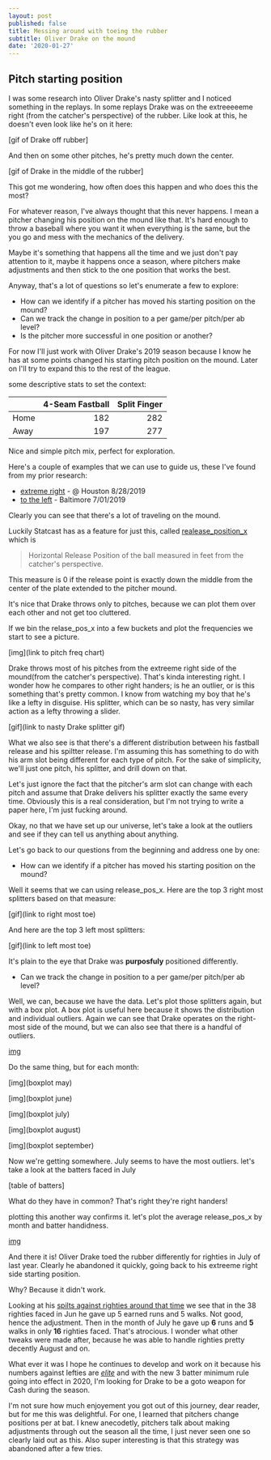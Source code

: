 ```yaml
---
layout: post
published: false
title: Messing around with toeing the rubber
subtitle: Oliver Drake on the mound
date: '2020-01-27'
---
```

## Pitch starting position

I was some research into Oliver Drake's nasty splitter and I noticed something in the replays. In some replays Drake was on the extreeeeeme right (from the catcher's perspective) of the rubber. Like look at this, he doesn't even look like he's on it here:

[gif of Drake off rubber]

And then on some other pitches, he's pretty much down the center.

[gif of Drake in the middle of the rubber]

This got me wondering, how often does this happen and who does this the most?

For whatever reason, I've always thought that this never happens. I mean a pitcher changing his position on the mound like that. It's hard enough to throw a baseball where you want it when everything is the same, but the you go and mess with the mechanics of the delivery.

Maybe it's something that happens all the time and we just don't pay attention to it, maybe it happens once a season, where pitchers make adjustments and then stick to the one position that works the best.

Anyway, that's a lot of questions so let's enumerate a few to explore:

* How can we identify if a pitcher has moved his starting position on the mound?
* Can we track the change in position to a per game/per pitch/per ab level?
* Is the pitcher more successful in one position or another?

For now I'll just work with Oliver Drake's 2019 season because I know he has at some points changed his starting pitch position on the mound. Later on I'll try to expand this to the rest of the league.

some descriptive stats to set the context:

|     |   4-Seam Fastball |   Split Finger |
|:----|------------------:|---------------:|
| Home |               182 |            282 |
| Away |               197 |            277 |

Nice and simple pitch mix, perfect for exploration.

Here's a couple of examples that we can use to guide us, these I've found from my prior research:

* [extreme right](https://sporty-clips.mlb.com/35baefdf-5d49-4691-b891-cfcb25d9cd20.mp4) - @ Houston 8/28/2019
* [to the left](https://sporty-clips.mlb.com/c2fb72c1-a255-468e-baa8-16955d51107b.mp4) - Baltimore 7/01/2019

Clearly you can see that there's a lot of traveling on the mound.

Luckily Statcast has as a feature for just this, called [realease_position_x](https://baseballsavant.mlb.com/csv-docs#release_pos_x) which is

> Horizontal Release Position of the ball measured in feet from the catcher's perspective.

This measure is 0 if the release point is exactly down the middle from the center of the plate extended to the pitcher mound. 

It's nice that Drake throws only to pitches, because we can plot them over each other and not get too cluttered.

If we bin the relase_pos_x into a few buckets and plot the frequencies we start to see a picture.

[img](link to pitch freq chart)

Drake throws most of his pitches from the extreeme right side of the mound(from the catcher's perspective). That's kinda interesting right. I wonder how he compares to other right handers; is he an outlier, or is this something that's pretty common. I know from watching my boy that he's like a lefty in disguise. His splitter, which can be so nasty, has very similar action as a lefty throwing a slider. 

[gif](link to nasty Drake splitter gif)

What we also see is that there's a different distribution between his fastball release and his spiltter release. I'm assuming this has something to do with his arm slot being different for each type of pitch. For the sake of simplicity, we'll just one pitch, his splitter, and drill down on that.

Let's just ignore the fact that the pitcher's arm slot can change with each pitch and assume that Drake delivers his splitter exactly the same every time. Obviously this is a real consideration, but I'm not trying to write a paper here, I'm just fucking around.

Okay, no that we have set up our universe, let's take a look at the outliers and see if they can tell us anything about anything.

Let's go back to our questions from the beginning and address one by one:

* How can we identify if a pitcher has moved his starting position on the mound?

Well it seems that we can using release_pos_x. Here are the top 3 right most splitters based on that measure:

[gif](link to right most toe)

And here are the top 3 left most splitters:

[gif](link to left most toe)

It's plain to the eye that Drake was **purposfuly** positioned differently.

* Can we track the change in position to a per game/per pitch/per ab level?

Well, we can, because we have the data. Let's plot those splitters again, but with a box plot. A box plot is useful here because it shows the distribution and individual outliers. Again we can see that Drake operates on the right-most side of the mound, but we can also see that there is a handful of outliers.

[img](boxplot)

Do the same thing, but for each month:

[img](boxplot may)

[img](boxplot june)

[img](boxplot july)

[img](boxplot august)

[img](boxplot september)

Now we're getting somewhere. July seems to have the most outliers. let's take a look at the batters faced in July

[table of batters]


What do they have in common? That's right they're right handers!

plotting this another way confirms it. let's plot the average release_pos_x by month and batter handidness. 

[img](plot)

And there it is! Oliver Drake toed the rubber differently for righties in July of last year. Clearly he abandoned it quickly, going back to his extreeme right side starting position.

Why? Because it didn't work.

Looking at his [spilts against righties around that time](https://www.fangraphs.com/players/oliver-drake/8823/splits-tool?position=P&splitArr=6&strgroup=month&statgroup=1&startDate=2019-05-26&endDate=2019-09-27&filter=&statType=player&autoPt=true&players=&sort=NaN,1) we see that in the 38 righties faced in Jun he gave up 5 earned runs and 5 walks. Not good, hence the adjustment. Then in the month of July he gave up **6** runs and **5** walks in only **16** righties faced. That's atrocious. I wonder what other tweaks were made after, because he was able to handle righties pretty decently August and on.

What ever it was I hope he continues to develop and work on it because his numbers against lefties are [*elite*](https://www.fangraphs.com/players/oliver-drake/8823/splits-tool?position=P&splitArr=5&strgroup=month&statgroup=1&startDate=2019-05-26&endDate=2019-09-27&filter=&statType=player&autoPt=true&players=&sort=NaN,1) and with the new 3 batter minimum rule going into effect in 2020, I'm looking for Drake to be a goto weapon for Cash during the season.

I'm not sure how much enjoyement you got out of this journey, dear reader, but for me this was delightful. For one, I learned that pitchers change positions per at bat. I knew anecodetly, pitchers talk about making adjustments through out the season all the time, I just never seen one so clearly laid out as this. Also super interesting is that this strategy was abandoned after a few tries.






